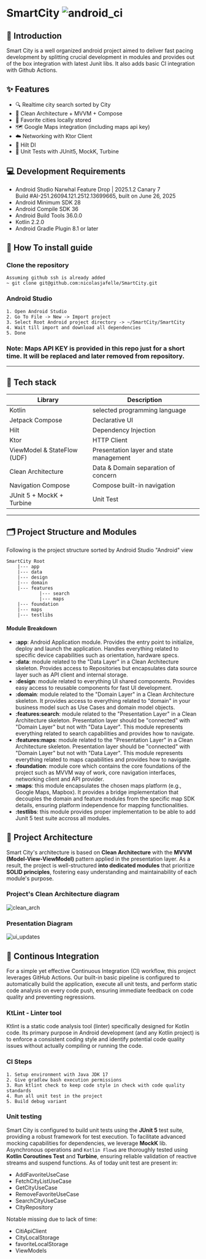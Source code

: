 # SmartCity ![android_ci](https://github.com/nicolasjafelle/SmartCity/actions/workflows/android.yml/badge.svg)

## 🙌 Introduction

Smart City is a well organized android project aimed to deliver fast pacing development by splitting crucial development in modules and provides out of the box integration with latest Junit libs. It also adds basic CI integration with Github Actions.

## ✨ Features

- 🔍 Realtime city search sorted by City
- 🏢 Clean Architecture + MVVM + Compose
- 💾 Favorite cities locally stored
- 🗺️ Google Maps integration (including maps api key)
- ☁️ Networking with Ktor Client
- 💉 Hilt DI
- 🧪 Unit Tests with JUnit5, MockK, Turbine

## 💻 Development Requirements

* Android Studio Narwhal Feature Drop | 2025.1.2 Canary 7  
Build #AI-251.26094.121.2512.13699665, built on June 26, 2025
* Android Minimum SDK 28
* Android Compile SDK 36
* Android Build Tools 36.0.0
* Kotlin 2.2.0
* Android Gradle Plugin 8.1 or later

## 📖 How To install guide

### Clone the repository
```
Assuming github ssh is already added
~ git clone git@github.com:nicolasjafelle/SmartCity.git
```
### Android Studio
```
1. Open Android Studio
2. Go To File -> New -> Import project
3. Select Root Android project directory -> ~/SmartCity/SmartCity 
4. Wait till import and download all dependencies
5. Done
```
### Note: Maps API KEY is provided in this repo just for a short time. It will be replaced and later removed from repository. 

---
## 🧱 Tech stack

| Library | Description |
|------------|-------------|
| Kotlin | selected programming language |
| Jetpack Compose | Declarative UI |
| Hilt | Dependency Injection |
| Ktor | HTTP Client |
| ViewModel & StateFlow (UDF) | Presentation layer and state management |
| Clean Architecture | Data & Domain separation of concern | 
| Navigation Compose | Compose built-in navigation |
| JUnit 5 + MockK + Turbine | Unit Test |

---

## 🗂️ Project Structure and Modules
Following is the project structure sorted by Android Studio "Android" view
```
SmartCity Root
	|--- app 
	|--- data
	|--- design
	|--- domain
	|--- features
			|--- search
			|--- maps
	|--- foundation
	|--- maps
	|--- testlibs
```
#### Module Breakdown

* **:app**: Android Application module. Provides the entry point to initialize, deploy and launch the application. Handles everything related to specific device capabilities such as orientation, hardware specs.
* **:data**: module related to the "Data Layer" in a Clean Architecture skeleton. Provides access to Repositories but encapsulates data source layer such as API client and internal storage.
* **:design**: module related to everything UI shared components. Provides easy access to reusable components for fast UI development.
* **:domain**: module related to the "Domain Layer" in a Clean Architecture skeleton. It provides access to everything related to "domain" in your business model such as Use Cases and domain model objects.
* **:features:search**: module related to the "Presentation Layer" in a Clean Architecture skeleton. Presentation layer should be "connected" with "Domain Layer" but not with "Data Layer". This module represents everything related to search capabilities and provides how to navigate.
* **:features:maps**: module related to the "Presentation Layer" in a Clean Architecture skeleton. Presentation layer should be "connected" with "Domain Layer" but not with "Data Layer". This module represents everything related to maps capabilities and provides how to navigate.
* **:foundation**: module core which contains the core foundations of the project such as MVVM way of work, core navigation interfaces, networking client and API provider. 
* **:maps**: this module encapsulates the chosen maps platform (e.g., Google Maps, Mapbox). It provides a bridge implementation that decouples the domain and feature modules from the specific map SDK details, ensuring platform independence for mapping functionalities.
* **:testlibs**: this module provides proper implementation to be able to add Junit 5 test suite accross all modules.

## 📐 Project Architecture

Smart City's architecture is based on **Clean Architecture** with the **MVVM (Model-View-ViewModel)** pattern applied in the presentation layer. As a result, the project is well-structured **into dedicated modules** that prioritize **SOLID principles**, fostering easy understanding and maintainability of each module's purpose.

### Project's Clean Architecture diagram
![clean_arch](https://github.com/nicolasjafelle/SmartCity/blob/feature/readme/resources/clean_arch.png)

### Presentation Diagram
![ui_updates](https://github.com/nicolasjafelle/SmartCity/blob/feature/readme/resources/ui_updates.png)

## 🚆 Continous Integration

For a simple yet effective Continuous Integration (CI) workflow, this project leverages GitHub Actions. Our built-in basic pipeline is configured to automatically build the application, execute all unit tests, and perform static code analysis on every code push, ensuring immediate feedback on code quality and preventing regressions.

### KtLint - Linter tool

Ktlint is a static code analysis tool (linter) specifically designed for Kotlin code. Its primary purpose in Android development (and any Kotlin project) is to enforce a consistent coding style and identify potential code quality issues without actually compiling or running the code. 

### CI Steps

```
1. Setup environment with Java JDK 17
2. Give gradlew bash execution permissions
3. Run ktlint check to keep code style in check with code quality standards
4. Run all unit test in the project
5. Build debug variant
```

### Unit testing

Smart City is configured to build unit tests using the **JUnit 5** test suite, providing a robust framework for test execution. To facilitate advanced mocking capabilities for dependencies, we leverage **MockK** lib. Asynchronous operations and `Kotlin Flow`s are thoroughly tested using **Kotlin Coroutines Test** and **Turbine**, ensuring reliable validation of reactive streams and suspend functions.
As of today unit test are present in:
* AddFavoriteUseCase
* FetchCityListUseCase
* GetCityUseCase
* RemoveFavoriteUseCase
* SearchCityUseCase
* CityRepository

Notable missing due to lack of time:
* CitiApiClient
* CityLocalStorage
* favoriteLocalStorage
* ViewModels
